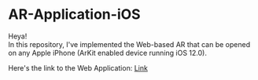 # AR-Application-iOS

Heya! <br>
In this repository, I've implemented the Web-based AR that can be opened on any Apple iPhone (ArKit enabled device running iOS 12.0). <br>

Here's the link to the Web Application: [Link](https://61fb6aa93442ed1538f8e192--dazzling-mirzakhani-4d1fa0.netlify.app/)
